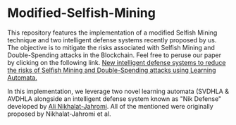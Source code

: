 # Modified-Selfish-Mining
This repository features the implementation of a modified Selfish Mining technique and two intelligent defense systems recently proposed by us. The objective is to mitigate the risks associated with Selfish Mining and Double-Spending attacks in the Blockchain.
Feel free to peruse our paper by clicking on the following link.
[New intelligent defense systems to reduce the risks of Selfish Mining and Double-Spending attacks using Learning Automata.](https://arxiv.org/pdf/2307.00529)

In this implementation, we leverage two novel learning automata (SVDHLA & AVDHLA alongside an intelligent defense system known as "Nik Defense" developed by [Ali Nikhalat-Jahromi](https://github.com/AliNikhalat). All of the mentioned were originally proposed by Nikhalat-Jahromi et al. 
